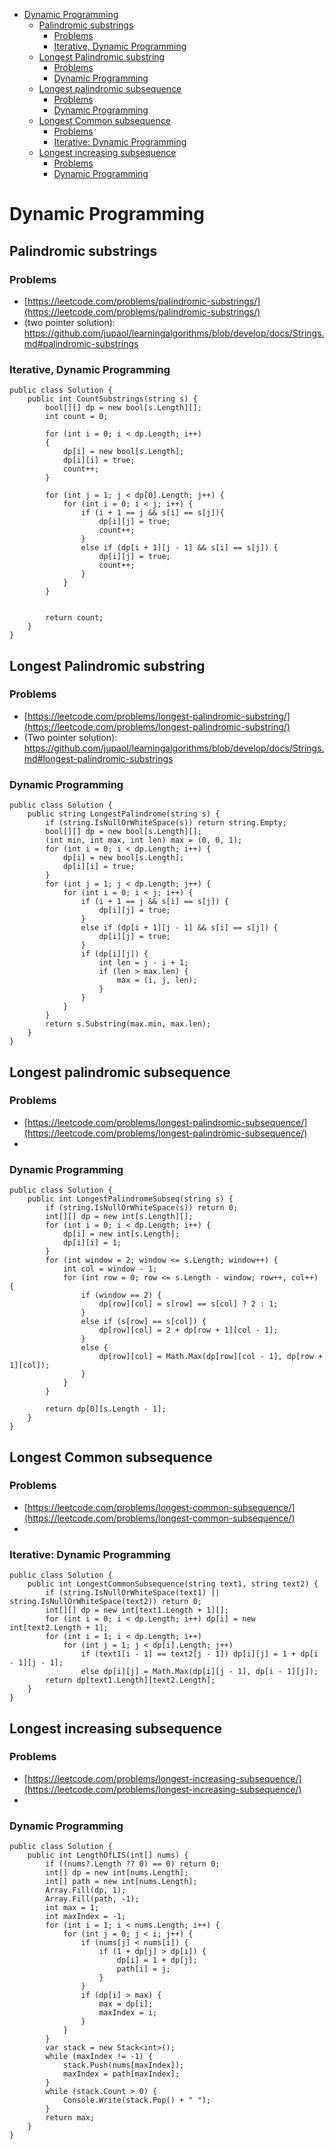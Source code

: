
<ul>
<li><a href="#dynamic-programming">Dynamic Programming</a>
<ul>
<li><a href="#palindromic-substrings">Palindromic substrings</a>
<ul>
<li><a href="#problems">Problems</a></li>
<li><a href="#iterative-dynamic-programming">Iterative, Dynamic Programming</a></li>
</ul>
</li>
<li><a href="#longest-palindromic-substring">Longest Palindromic substring</a>
<ul>
<li><a href="#problems-1">Problems</a></li>
<li><a href="#dynamic-programming-1">Dynamic Programming</a></li>
</ul>
</li>
<li><a href="#longest-palindromic-subsequence">Longest palindromic subsequence</a>
<ul>
<li><a href="#problems-2">Problems</a></li>
<li><a href="#dynamic-programming-2">Dynamic Programming</a></li>
</ul>
</li>
<li><a href="#longest-common-subsequence">Longest Common subsequence</a>
<ul>
<li><a href="#problems-3">Problems</a></li>
<li><a href="#iterative-dynamic-programming-1">Iterative: Dynamic Programming</a></li>
</ul>
</li>
<li><a href="#longest-increasing-subsequence">Longest increasing subsequence</a>
<ul>
<li><a href="#problems-4">Problems</a></li>
<li><a href="#dynamic-programming-3">Dynamic Programming</a></li>
</ul>
</li>
</ul>
</li>
</ul>

# Dynamic Programming #
## Palindromic substrings ##
### Problems ###
- [https://leetcode.com/problems/palindromic-substrings/](https://leetcode.com/problems/palindromic-substrings/)
- (two pointer solution): https://github.com/jupaol/learningalgorithms/blob/develop/docs/Strings.md#palindromic-substrings
### Iterative, Dynamic Programming ###
```
public class Solution {
    public int CountSubstrings(string s) {
        bool[][] dp = new bool[s.Length][];
        int count = 0;
        
        for (int i = 0; i < dp.Length; i++)
        {
            dp[i] = new bool[s.Length];
            dp[i][i] = true;
            count++;
        }
        
        for (int j = 1; j < dp[0].Length; j++) {
            for (int i = 0; i < j; i++) {
                if (i + 1 == j && s[i] == s[j]){
                    dp[i][j] = true;
                    count++;
                }
                else if (dp[i + 1][j - 1] && s[i] == s[j]) {
                    dp[i][j] = true;
                    count++;
                }
            }
        }
        
        
        return count;
    }
}
```
## Longest Palindromic substring ##
### Problems ###
- [https://leetcode.com/problems/longest-palindromic-substring/](https://leetcode.com/problems/longest-palindromic-substring/)
- (Two pointer solution): https://github.com/jupaol/learningalgorithms/blob/develop/docs/Strings.md#longest-palindromic-substrings
### Dynamic Programming ###
```
public class Solution {
    public string LongestPalindrome(string s) {
        if (string.IsNullOrWhiteSpace(s)) return string.Empty;
        bool[][] dp = new bool[s.Length][];
        (int min, int max, int len) max = (0, 0, 1);
        for (int i = 0; i < dp.Length; i++) {
            dp[i] = new bool[s.Length];
            dp[i][i] = true;
        }
        for (int j = 1; j < dp.Length; j++) {
            for (int i = 0; i < j; i++) {
                if (i + 1 == j && s[i] == s[j]) {
                    dp[i][j] = true;
                }
                else if (dp[i + 1][j - 1] && s[i] == s[j]) {
                    dp[i][j] = true;
                }
                if (dp[i][j]) {
                    int len = j - i + 1;
                    if (len > max.len) {
                        max = (i, j, len);
                    }
                }
            }
        }
        return s.Substring(max.min, max.len);
    }
}
```
## Longest palindromic subsequence ##
### Problems ###
- [https://leetcode.com/problems/longest-palindromic-subsequence/](https://leetcode.com/problems/longest-palindromic-subsequence/)
-
### Dynamic Programming ###
```
public class Solution {
    public int LongestPalindromeSubseq(string s) {
        if (string.IsNullOrWhiteSpace(s)) return 0;
        int[][] dp = new int[s.Length][];
        for (int i = 0; i < dp.Length; i++) {
            dp[i] = new int[s.Length];
            dp[i][i] = 1;
        }
        for (int window = 2; window <= s.Length; window++) {
            int col = window - 1;
            for (int row = 0; row <= s.Length - window; row++, col++) {
                if (window == 2) {
                    dp[row][col] = s[row] == s[col] ? 2 : 1;
                }
                else if (s[row] == s[col]) {
                    dp[row][col] = 2 + dp[row + 1][col - 1];
                }
                else {
                    dp[row][col] = Math.Max(dp[row][col - 1], dp[row + 1][col]);
                }
            }
        }
        
        return dp[0][s.Length - 1];
    }
}
```
## Longest Common subsequence ##
### Problems ###
- [https://leetcode.com/problems/longest-common-subsequence/](https://leetcode.com/problems/longest-common-subsequence/)
-
### Iterative: Dynamic Programming ###
```
public class Solution {
    public int LongestCommonSubsequence(string text1, string text2) {
        if (string.IsNullOrWhiteSpace(text1) || string.IsNullOrWhiteSpace(text2)) return 0;
        int[][] dp = new int[text1.Length + 1][];
        for (int i = 0; i < dp.Length; i++) dp[i] = new int[text2.Length + 1];
        for (int i = 1; i < dp.Length; i++)
            for (int j = 1; j < dp[i].Length; j++)
                if (text1[i - 1] == text2[j - 1]) dp[i][j] = 1 + dp[i - 1][j - 1];
                else dp[i][j] = Math.Max(dp[i][j - 1], dp[i - 1][j]);
        return dp[text1.Length][text2.Length];
    }
}
```
## Longest increasing subsequence ##
### Problems ###
- [https://leetcode.com/problems/longest-increasing-subsequence/](https://leetcode.com/problems/longest-increasing-subsequence/)
-
### Dynamic Programming ###
```
public class Solution {
    public int LengthOfLIS(int[] nums) {
        if ((nums?.Length ?? 0) == 0) return 0;
        int[] dp = new int[nums.Length];
        int[] path = new int[nums.Length];
        Array.Fill(dp, 1);
        Array.Fill(path, -1);
        int max = 1;
        int maxIndex = -1;
        for (int i = 1; i < nums.Length; i++) {
            for (int j = 0; j < i; j++) {
                if (nums[j] < nums[i]) {
                    if (1 + dp[j] > dp[i]) {
                        dp[i] = 1 + dp[j];
                        path[i] = j;
                    }
                }
                if (dp[i] > max) {
                    max = dp[i];
                    maxIndex = i;
                }
            }
        }
        var stack = new Stack<int>();
        while (maxIndex != -1) {
            stack.Push(nums[maxIndex]);
            maxIndex = path[maxIndex];
        }
        while (stack.Count > 0) {
            Console.Write(stack.Pop() + " ");
        }
        return max;
    }
}
```


